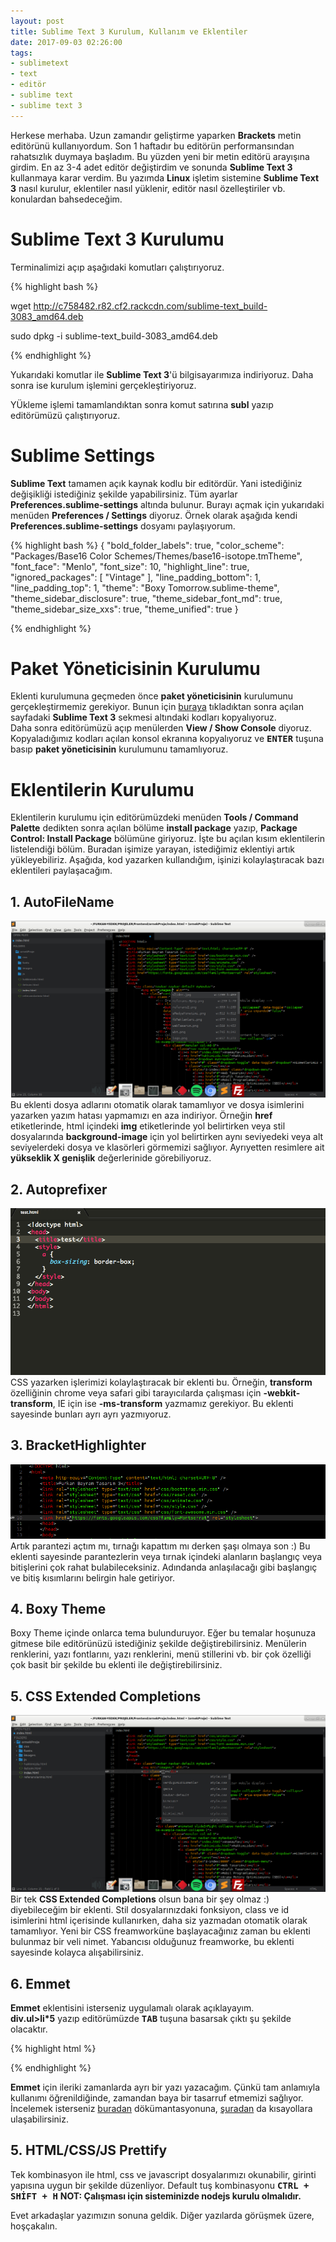 ```yaml
---
layout: post
title: Sublime Text 3 Kurulum, Kullanım ve Eklentiler
date: 2017-09-03 02:26:00
tags:
- sublimetext
- text
- editör
- sublime text
- sublime text 3
---
```



Herkese merhaba. Uzun zamandır geliştirme yaparken <strong>Brackets</strong> metin editörünü kullanıyordum. Son 1 haftadır bu editörün performansından rahatsızlık duymaya başladım. Bu yüzden yeni bir metin editörü arayışına girdim. En az 3-4 adet editör değiştirdim ve sonunda <strong>Sublime Text 3</strong> kullanmaya karar verdim. Bu yazımda <strong>Linux</strong> işletim sistemine <strong>Sublime Text 3</strong> nasıl kurulur, eklentiler nasıl yüklenir, editör nasıl özelleştiriler vb. konulardan bahsedeceğim.

<h1>Sublime Text 3 Kurulumu</h1>

Terminalimizi açıp aşağıdaki komutları çalıştırıyoruz.

{% highlight bash %}

wget http://c758482.r82.cf2.rackcdn.com/sublime-text_build-3083_amd64.deb 

sudo dpkg -i sublime-text_build-3083_amd64.deb

{% endhighlight %}

Yukarıdaki komutlar ile <strong>Sublime Text 3</strong>'ü bilgisayarımıza indiriyoruz. Daha sonra ise kurulum işlemini gerçekleştiriyoruz.  

YÜkleme işlemi tamamlandıktan sonra komut satırına <strong>subl</strong> yazıp editörümüzü çalıştırıyoruz.

<h1>Sublime Settings</h1>

<strong>Sublime Text</strong> tamamen açık kaynak kodlu bir editördür. Yani istediğiniz değişikliği istediğiniz şekilde yapabilirsiniz. Tüm ayarlar <strong>Preferences.sublime-settings</strong> altında bulunur. Burayı açmak için yukarıdaki menüden <strong>Preferences / Settings</strong> diyoruz. Örnek olarak aşağıda kendi <strong>Preferences.sublime-settings</strong> dosyamı paylaşıyorum.

{% highlight bash %}
 {
	"bold_folder_labels": true,
	"color_scheme": "Packages/Base16 Color Schemes/Themes/base16-isotope.tmTheme",
	"font_face": "Menlo",
	"font_size": 10,
	"highlight_line": true,
	"ignored_packages":
	[
		"Vintage"
	],
	"line_padding_bottom": 1,
	"line_padding_top": 1,
	"theme": "Boxy Tomorrow.sublime-theme",
	"theme_sidebar_disclosure": true,
	"theme_sidebar_font_md": true,
	"theme_sidebar_size_xxs": true,
	"theme_unified": true
}


{% endhighlight %}




<h1>Paket Yöneticisinin Kurulumu</h1>

Eklenti kurulumuna geçmeden önce <strong>paket yöneticisinin</strong> kurulumunu gerçekleştirmemiz gerekiyor.
Bunun için <a href="https://packagecontrol.io/installation">buraya</a> tıkladıktan sonra açılan sayfadaki <strong>Sublime Text 3</strong> sekmesi altındaki kodları kopyalıyoruz.  
Daha sonra editörümüzü açıp menülerden <strong>View / Show Console</strong> diyoruz. Kopyaladığımız kodları açılan konsol ekranına kopyalıyoruz ve <strong><kbd>ENTER</kbd></strong> tuşuna basıp <strong>paket yöneticisinin</strong> kurulumunu tamamlıyoruz.

<h1>Eklentilerin Kurulumu</h1>
Eklentilerin kurulumu için editörümüzdeki menüden <strong>Tools / Command Palette</strong> dedikten sonra açılan bölüme <strong>install package</strong> yazıp, <strong>Package Control: Install Package</strong> bölümüne giriyoruz.  
İşte bu açılan kısım eklentilerin listelendiği bölüm. Buradan işimize yarayan, istediğimiz eklentiyi artık yükleyebiliriz.  
Aşağıda, kod yazarken kullandığım, işinizi kolaylaştıracak bazı eklentileri paylaşacağım.


<h2>1. AutoFileName</h2>

<img class="img-responsive" src="../static/img/post_image/sublime_text_3_kurulum_kullanim_ve_eklentiler/1.png" alt="Görüntü yüklenemedi lütfen sayfayı tekrar yükleyiniz." />
Bu eklenti dosya adlarını otomatik olarak tamamlıyor ve dosya isimlerini yazarken yazım hatası yapmamızı en aza indiriyor. Örneğin <strong>href</strong> etiketlerinde, html içindeki <strong>img</strong> etiketlerinde yol belirtirken veya stil dosyalarında <strong>background-image</strong> için yol belirtirken aynı seviyedeki veya alt seviyelerdeki dosya ve klasörleri görmemizi sağlıyor. Ayrıyetten resimlere ait <strong>yükseklik X genişlik</strong> değerlerinide görebiliyoruz.
  

<h2>2. Autoprefixer</h2>

<img class="img-responsive" src="../static/img/post_image/sublime_text_3_kurulum_kullanim_ve_eklentiler/4.gif" alt="Görüntü yüklenemedi lütfen sayfayı tekrar yükleyiniz." />
CSS yazarken işlerimizi kolaylaştıracak bir eklenti bu. Örneğin, <strong>transform</strong> özelliğinin chrome veya safari gibi tarayıcılarda çalışması için <strong>-webkit-transform</strong>, IE için ise <strong>-ms-transform</strong> yazmamız gerekiyor. Bu eklenti sayesinde bunları ayrı ayrı yazmıyoruz. 


<h2>3. BracketHighlighter</h2>

<img class="img-responsive" src="../static/img/post_image/sublime_text_3_kurulum_kullanim_ve_eklentiler/2.png" alt="Görüntü yüklenemedi lütfen sayfayı tekrar yükleyiniz." />
Artık parantezi açtım mı, tırnağı kapattım mı derken şaşı olmaya son :) Bu eklenti sayesinde parantezlerin veya tırnak içindeki alanların başlangıç veya bitişlerini çok rahat bulabileceksiniz. Adındanda anlaşılacağı gibi başlangıç ve bitiş kısımlarını belirgin hale getiriyor.


<h2>4. Boxy Theme</h2>

Boxy Theme içinde onlarca tema bulunduruyor. Eğer bu temalar hoşunuza gitmese bile editörünüzü istediğiniz şekilde değiştirebilirsiniz. Menülerin renklerini, yazı fontlarını, yazı renklerini, menü stillerini vb. bir çok özelliği çok basit bir şekilde bu eklenti ile değiştirebilirsiniz.
  

<h2>5. CSS Extended Completions</h2>

<img class="img-responsive" src="../static/img/post_image/sublime_text_3_kurulum_kullanim_ve_eklentiler/3.png" alt="Görüntü yüklenemedi lütfen sayfayı tekrar yükleyiniz." />
Bir tek <strong>CSS Extended Completions</strong> olsun bana bir şey olmaz :) diyebileceğim bir eklenti. Stil dosyalarınızdaki fonksiyon, class ve id isimlerini html içerisinde kullanırken, daha siz yazmadan otomatik olarak tamamlıyor. Yeni bir CSS freamworküne başlayacağınız zaman bu eklenti bulunmaz bir veli nimet. Yabancısı olduğunuz freamworke, bu eklenti sayesinde kolayca alışabilirsiniz.

  
<h2>6. Emmet</h2>

<strong>Emmet</strong> eklentisini isterseniz uygulamalı olarak açıklayayım.  
<strong>div.ul>li*5</strong> yazıp editörümüzde <strong><kbd>TAB</kbd></strong> tuşuna basarsak çıktı şu şekilde olacaktır.

{% highlight html %}
 <div>
 	<ul class="li"></ul>
 	<ul class="li"></ul>
 	<ul class="li"></ul>
 	<ul class="li"></ul>
 	<ul class="li"></ul>
 </div>

{% endhighlight %}

<strong>Emmet</strong> için ileriki zamanlarda ayrı bir yazı yazacağım. Çünkü tam anlamıyla kullanımı öğrenildiğinde, zamandan baya bir tasarruf etmemizi sağlıyor. İncelemek isterseniz <a href="https://docs.emmet.io/">buradan</a> dökümantasyonuna, <a href="https://docs.emmet.io/cheat-sheet/">şuradan</a> da kısayollara ulaşabilirsiniz.


<h2>5. HTML/CSS/JS Prettify</h2>
Tek kombinasyon ile html, css ve javascript dosyalarımızı okunabilir, girinti yapısına uygun bir şekilde düzenliyor. Default tuş kombinasyonu <strong><kbd>CTRL + SHİFT + H</kbd></strong>  
<strong>NOT: Çalışması için sisteminizde nodejs kurulu olmalıdır.</strong>


Evet arkadaşlar yazımızın sonuna geldik. Diğer yazılarda görüşmek üzere, hoşçakalın.











